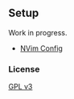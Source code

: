 ## Setup

Work in progress.
- [NVim Config](https://github.com/m1ten/config/tree/main/nvim/)

### License

[GPL v3](https://github.com/m1ten/config/blob/main/LICENSE)
